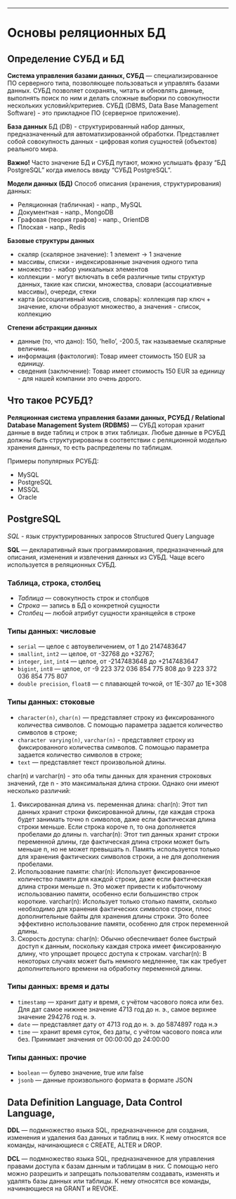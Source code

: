 
-------------------------------------------------------------------------

# Основы реляционных БД

## Определение СУБД и БД

**Система управления базами данных, СУБД** 
— специализированное ПО серверного типа, позволяющее пользоваться и управлять базами данных. СУБД позволяет сохранять, читать и обновлять данные, выполнять поиск по ним и делать сложные выборки по совокупности нескольких условий/критериев.
СУБД (DBMS, Data Base Management Software) - это прикладное ПО (серверное приложение).

**База данных**
БД (DB) - структурированный набор данных, предназначенный для автоматизированной обработки.
Представляет собой совокупность данных - цифровая копия сущностей (объектов) реального мира.

**Важно!**
Часто значение БД и СУБД путают, можно услышать фразу “БД PostgreSQL” когда имелось ввиду “СУБД PostgreSQL”.

**Модели данных (БД)**
Способ описания (хранения, структурирования) данных:
* Реляционная (табличная) - напр., MySQL
* Документная - напр., MongoDB
* Графовая (теория графов) - напр., OrientDB
* Плоская - напр., Redis

**Базовые структуры данных**
* скаляр (скалярное значение): 1 элемент -> 1 значение
* массивы, списки - индексированные значения одного типа
* множество - набор уникальных элементов
* коллекции - могут включать в себя различные типы структур данных, такие как списки, множества, словари (ассоциативные массивы), очереди, стеки
* карта (ассоциативный массив, словарь): коллекция пар ключ + значение, ключи образуют множество, а значения - список, коллекцию


**Степени абстракции данных**
* данные (то, что дано): 150, ‘hello’, -200.5, так называемые скалярные величины. 
* информация (фактология): Товар имеет стоимость 150 EUR за единицу.
* сведения (заключение): Товар имеет стоимость 150 EUR за единицу - для нашей компании это очень дорого.

## Что такое РСУБД?

**Реляционная система управления базами данных, РСУБД / Relational Database Management System (RDBMS)** — СУБД которая хранит данные в виде таблиц и строк в этих таблицах. Любые данные в РСУБД должны быть структурированы в соответствии с реляционной моделью хранения данных, то есть распределены по таблицам.

Примеры популярных РСУБД:
- MySQL
- PostgreSQL
- MSSQL
- Oracle

## PostgreSQL

_SQL_ - язык структурированных запросов Structured Query Language

**SQL** — декларативный язык программирования, предназначенный для описания, изменения и извлечения данных из СУБД. Чаще всего используется в реляционных СУБД.

### Таблица, строка, столбец

- _Таблица_ — совокупность строк и столбцов
- _Строка_ — запись в БД о конкретной сущности
- _Столбец_ — любой атрибут сущности хранящейся в строке

### Типы данных: числовые

- `serial` — целое с автоувеличением, от 1 до 2147483647
- `smallint`, `int2` — целое, от -32768 до +32767;
- `integer`, `int`, `int4` — целое, от -2147483648 до +2147483647
- `bigint`, `int8` — целое, от -9 223 372 036 854 775 808 до 9 223 372 036 854 775 807
- `double precision`, `float8` — с плавающей точкой, от 1E-307 до 1E+308

### Типы данных: стоковые

- `character(n)`, `char(n)` — представляет строку из фиксированного количества символов. С помощью параметра задается количество символов в строке;
- `character varying(n)`, `varchar(n)` - представляет строку из фиксированного количества символов. С помощью параметра задается количество символов в строке;
- `text` — представляет текст произвольной длины.

char(n) и varchar(n) - это оба типы данных для хранения строковых значений, где n - это максимальная длина строки. Однако они имеют несколько различий:
1. Фиксированная длина vs. переменная длина:
char(n): Этот тип данных хранит строки фиксированной длины, где каждая строка будет занимать точно n символов, даже если фактическая длина строки меньше. Если строка короче n, то она дополняется пробелами до длины n.
varchar(n): Этот тип данных хранит строки переменной длины, где фактическая длина строки может быть меньше n, но не может превышать n. Память используется только для хранения фактических символов строки, а не для дополнения пробелами.
2. Использование памяти:
char(n): Использует фиксированное количество памяти для каждой строки, даже если фактическая длина строки меньше n. Это может привести к избыточному использованию памяти, особенно если большинство строк короткие.
varchar(n): Использует только столько памяти, сколько необходимо для хранения фактических символов строки, плюс дополнительные байты для хранения длины строки. Это более эффективно использование памяти, особенно для строк переменной длины. 
3. Скорость доступа:
char(n): Обычно обеспечивает более быстрый доступ к данным, поскольку каждая строка имеет фиксированную длину, что упрощает процесс доступа к строкам.
varchar(n): В некоторых случаях может быть немного медленнее, так как требует дополнительного времени на обработку переменной длины.

### Типы данных: время и даты

- `timestamp` — хранит дату и время, с учётом часового пояса или без. Для дат самое нижнее значение 4713 год до н. э., самое верхнее значение 294276 год н. э.
- `date` — представляет дату от 4713 год до н. э. до 5874897 года н.э
- `time` — хранит время суток, без даты, с учётом часового пояса или без. Принимает значения от 00:00:00 до 24:00:00

### Типы данных: прочие

- `boolean` — булево значение, true или false
- `jsonb` — данные произвольного формата в формате JSON

## Data Definition Language, Data Control Language,

**DDL** — подмножество языка SQL, предназначенное для создания, изменения и удаления баз данных и таблиц в них. К нему относятся все команды, начинающиеся с CREATE, ALTER и DROP.

**DCL** — подмножество языка SQL, предназначенное для управления правами доступа к базам данным и таблицам в них. С помощью него можно разрешить и запрещать пользователям создавать, изменять и удалять базы данных или таблицы. К нему относятся все команды, начинающиеся на GRANT и REVOKE.

